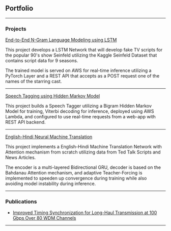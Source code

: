 ## Portfolio

---

### Projects 

[End-to-End N-Gram Language Modeling using LSTM](https://htmlpreview.github.io/?https://github.com/bhargavsaidasari/text_generation_webapp/blob/master/index.html)

This project develops a LSTM Network that will develop fake TV scripts for the popular 90's show Seinfeld utilizing the Kaggle Seinfeld Dataset that contains script data for 9 seasons.
<br>

The trained model is served on AWS for real-time inference utilizing a PyTorch Layer and a REST API that accepts as a POST request one of the names of the starring cast.  

---
[Speech Tagging using Hidden Markov Model](https://htmlpreview.github.io/?https://github.com/bhargavsaidasari/Speech-Tagging-Web-App/blob/master/index.html)

This project builds a Speech Tagger utilizing a Bigram Hidden Markov Model for training, Viterbi decoding for inference, deployed using AWS Lambda, and configured to use real-time requests from a web-app with REST API backend. 

---

[English-Hindi Neural Machine Translation](https://github.com/bhargavsaidasari/Machine-Learning-Projects/tree/master/English-Hindi-Translation)

This project implements a English-Hindi Machine Translation Network with Attention mechanism from scratch utilizing data from Ted Talk Scripts and News Articles.

The encoder is a multi-layered Bidirectional GRU, decoder is based on the Bahdanau Attention mechanism, and adaptive Teacher-Forcing is implemented to speeden up convergence during training while also avoiding model instability during inference.

---


### Publications

- [Improved Timing Synchronization for Long-Haul Transmission at 100 Gbps Over 80 WDM Channels](https://www.osapublishing.org/abstract.cfm?uri=Photonics-2016-Tu2G.4)

---
